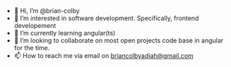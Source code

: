 - 👋 Hi, I’m @brian-colby
- 👀 I’m interested in software development. Specifically, frontend developement
- 🌱 I’m currently learning angular(ts)
- 💞️ I’m looking to collaborate on most open projects code base in angular for the time.
- 📫 How to reach me via email on briancolbyadjah@gmail.com

<!---
brian-colby/brian-colby is a ✨ special ✨ repository because its `README.md` (this file) appears on your GitHub profile.
You can click the Preview link to take a look at your changes.
--->
